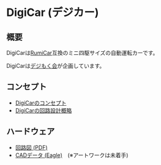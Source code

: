# DigiCar (デジカー)

## 概要
DigiCarは[RumiCar](https://www.rumicar.com/ja/top-page/)互換のミニ四駆サイズの自動運転カーです。

DigiCarは[デジもく会](https://dezimoku.connpass.com/)が企画しています。

## コンセプト
- [DigiCarのコンセプト](document/DigiCar_concept1.png)
- [DigiCarの回路設計概略](document/DigiCar_concept2.png)

## ハードウェア

- [回路図 (PDF)](hard/DigiCar.pdf)
- [CADデータ (Eagle)](hard/)　(※アートワークは未着手)
